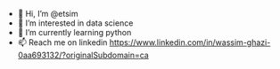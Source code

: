 - 👋 Hi, I’m @etsim
- 👀 I’m interested in data science
- 🌱 I’m currently learning python
- 📫 Reach me on linkedin https://www.linkedin.com/in/wassim-ghazi-0aa693132/?originalSubdomain=ca

<!---
etsim/etsim is a ✨ special ✨ repository because its `README.md` (this file) appears on your GitHub profile.
You can click the Preview link to take a look at your changes.
--->
